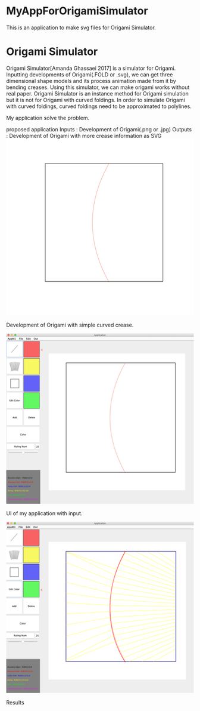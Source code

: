 # MyAppForOrigamiSimulator
This is an application to make svg files for Origami Simulator.

# Origami Simulator
Origami Simulator[Amanda Ghassaei 2017] is a simulator for Origami.
Inputting developments of Origami(.FOLD or .svg), we can get three dimensional shape models and its process animation made from it by bending creases.
Using this simulator, we can make origami works without real paper.
Origami Simulator is an instance method for Origami simulation but it is not for Origami with curved foldings.
In order to simulate Origami with curved foldings, curved foldings need to be approximated to polylines.

My application solve the problem.

proposed application
Inputs : Development of Origami(.png or .jpg)
Outputs : Development of Origami with more crease information as SVG
<img src="./forDrawApp/exDevelopmentOrigami/simpleCurve.png">

Development of Origami with simple curved crease.

<img src="./forDrawApp/myUI.png">

UI of my application with input.

<img src="./forDrawApp/myUI2.png">

Results
